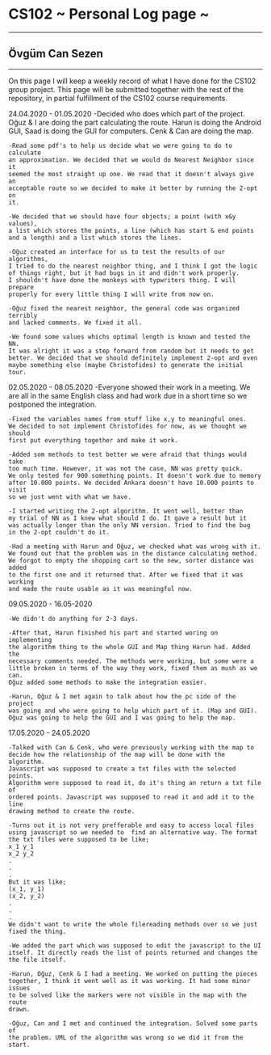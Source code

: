 # CS102 ~ Personal Log page ~
****
## Övgüm Can Sezen
****

On this page I will keep a weekly record of what I have done for the CS102 group project. 
This page will be submitted together with the rest of the repository, in partial fulfillment of the CS102 course requirements.

24.04.2020 - 01.05.2020
	-Decided who does which part of the project. Oğuz & I are doing the 
	part calculating the route. Harun is doing the Android GUI, Saad is doing
	the GUI for computers. Cenk & Can are doing the map.
	
	-Read some pdf's to help us decide what we were going to do to calculate
	an approximation. We decided that we would do Nearest Neighbor since it
	seemed the most straight up one. We read that it doesn't always give an 
	acceptable route so we decided to make it better by running the 2-opt on
	it. 

	-We decided that we should have four objects; a point (with x&y values),
	a list which stores the points, a line (which has start & end points
	and a length) and a list which stores the lines.

	-Oğuz created an interface for us to test the results of our algorithms,
	I tried to do the nearest neighbor thing, and I think I got the logic
	of things right, but it had bugs in it and didn't work properly.
	I shouldn't have done the monkeys with typwriters thing. I will prepare
	properly for every little thing I will write from now on.

	-Oğuz fixed the nearest neighbor, the general code was organized terribly 
	and lacked comments. We fixed it all.
	
	-We found some values whichs optimal length is known and tested the NN. 
	It was alright it was a step forward from random but it needs to get
	better. We decided that we should definitely implement 2-opt and even
	maybe something else (maybe Christofides) to generate the initial tour.

02.05.2020 - 08.05.2020
	-Everyone showed their work in a meeting. We are all in the same English
	class and had work due in a short time so we postponed the integration.
	
	-Fixed the variables names from stuff like x,y to meaningful ones.
	We decided to not implement Christofides for now, as we thought we should 
	first put everything together and make it work.
	
	-Added som methods to test better we were afraid that things would take
	too much time. However, it was not the case, NN was pretty quick.
	We only tested for 900 something points. It doesn't work due to memory
	after 10.000 points. We decided Ankara doesn't have 10.000 points to visit
	so we just went with what we have.
	
	-I started writing the 2-opt algorithm. It went well, better than
	my trial of NN as I knew what should I do. It gave a result but it
	was actually longer than the only NN version. Tried to find the bug
	in the 2-opt couldn't do it.

	-Had a meeting with Harun and Oğuz, we checked what was wrong with it.
	We found out that the problem was in the distance calculating method.
	We forgot to empty the shopping cart so the new, sorter distance was added
	to the first one and it returned that. After we fixed that it was working
	and made the route usable as it was meaningful now.

09.05.2020 - 16.05-2020

	-We didn't do anything for 2-3 days.

	-After that, Harun finished his part and started woring on implementing 
	the algorithm thing to the whole GUI and Map thing Harun had. Added the
	necessary comments needed. The methods were working, but some were a
	little broken in terms of the way they work, fixed them as mush as we can.
	Oğuz added some methods to make the integration easier.

	-Harun, Oğuz & I met again to talk about how the pc side of the project
	was going and who were going to help which part of it. (Map and GUI). 
	Oğuz was going to help the GUI and I was going to help the map.
	
17.05.2020 - 24.05.2020
	
	-Talked with Can & Cenk, who were previously working with the map to 
	decide how the relationship of the map will be done with the algorithm.
	Javascript was supposed to create a txt files with the selected points.
	Algorithm were supposed to read it, do it's thing an return a txt file of
	ordered points. Javascript was supposed to read it and add it to the line
	drawing method to create the route.
	
	-Turns out it is not very prefferable and easy to access local files 
	using javascript so we needed to  find an alternative way. The format
	the txt files were supposed to be like;
	x_1 y_1
	x_2 y_2
	.
	.
	.
	But it was like;
	(x_1, y_1)
	(x_2, y_2)
	.
	.
	.
	We didn't want to write the whole filereading methods over so we just 
	fixed the thing.

	-We added the part which was supposed to edit the javascript to the UI 
	itself. It directly reads the list of points returned and changes the
	the file itself.

	-Harun, Oğuz, Cenk & I had a meeting. We worked on putting the pieces
	together, I think it went well as it was working. It had some minor issues
	to be solved like the markers were not visible in the map with the route
	drawn.

	-Oğuz, Can and I met and continued the integration. Solved some parts of
	the problem. UML of the algorithm was wrong so we did it from the start.
	 
	



  









	 
	
